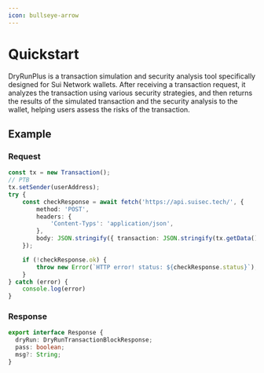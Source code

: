 ```yaml
---
icon: bullseye-arrow
---
```


# Quickstart

DryRunPlus is a transaction simulation and security analysis tool specifically designed for Sui Network wallets. After receiving a transaction request, it analyzes the transaction using various security strategies, and then returns the results of the simulated transaction and the security analysis to the wallet, helping users assess the risks of the transaction.

## Example

### Request

```TypeScript
const tx = new Transaction();
// PTB
tx.setSender(userAddress);
try {
    const checkResponse = await fetch('https://api.suisec.tech/', {
        method: 'POST',
        headers: {
            'Content-Typs': 'application/json',
        },
        body: JSON.stringify({ transaction: JSON.stringify(tx.getData()) })
    });

    if (!checkResponse.ok) {
        throw new Error(`HTTP error! status: ${checkResponse.status}`);
    }
} catch (error) {
    console.log(error)
}
```

### Response

```TypeScript
export interface Response {
  dryRun: DryRunTransactionBlockResponse;
  pass: boolean;
  msg?: String;
}
```